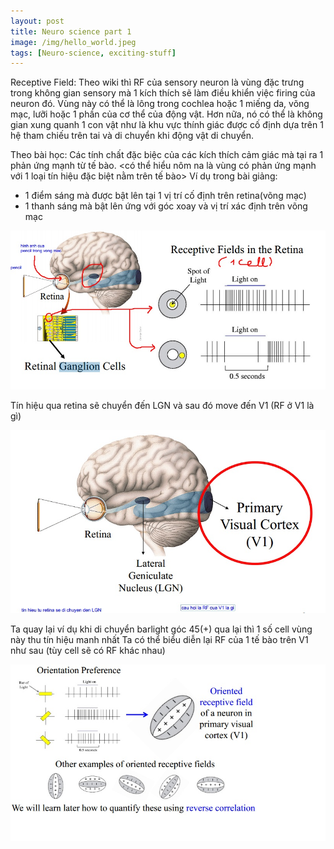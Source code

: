 ```yaml
---
layout: post
title: Neuro science part 1
image: /img/hello_world.jpeg
tags: [Neuro-science, exciting-stuff]
---
```


Receptive Field:
Theo wiki thì RF của sensory neuron là vùng đặc trưng trong không gian sensory
mà 1 kích thích sẽ làm điều khiển việc firing của neuron đó. Vùng này có thể là lông trong cochlea hoặc 
1 miếng da, võng mạc, lưỡi hoặc 1 phần của cơ thể của động vật. Hơn nữa, nó có thể là không gian xung quanh 1 
con vật như là khu vực thính giác được cố định dựa trên 1 hệ tham chiếu trên tai và di chuyển khi động vật di chuyển.

Theo bài học: Các tính chất đặc biệc của các kích thích cảm giác mà tại ra 1 phản ứng mạnh từ tế bào.
<có thể hiểu nôm na là vùng có phản ứng mạnh với 1 loại tín hiệu đặc biệt nằm trên tế bào>
Ví dụ trong bài giảng:
+ 1 điểm sáng mà được bật lên tại 1 vị trí cố định trên retina(võng mạc)
+ 1 thanh sáng mà bật lên ứng với góc xoay và vị trí xác định trên võng mạc

![Crepe](/img/neuro-science-1/retina-1.jpg)

Tín hiệu qua retina sẽ chuyển đến LGN và sau đó move đến V1 (RF ở V1 là gì)

![Crepe](/img/neuro-science-1/retina-2.jpg)

Ta quay lại ví dụ khi di chuyển barlight góc 45(+) qua lại thì 1 số cell vùng này thu tín hiệu manh nhất
Ta có thể biểu diễn lại RF của 1 tế bào trên V1 như sau (tùy cell sẽ có RF khác nhau)

![Crepe](/img/neuro-science-1/retina-4.jpg)

